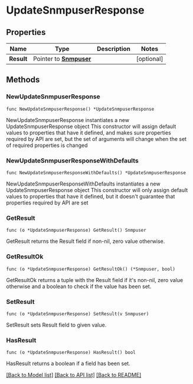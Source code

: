 # UpdateSnmpuserResponse

## Properties

Name | Type | Description | Notes
------------ | ------------- | ------------- | -------------
**Result** | Pointer to [**Snmpuser**](Snmpuser.md) |  | [optional] 

## Methods

### NewUpdateSnmpuserResponse

`func NewUpdateSnmpuserResponse() *UpdateSnmpuserResponse`

NewUpdateSnmpuserResponse instantiates a new UpdateSnmpuserResponse object
This constructor will assign default values to properties that have it defined,
and makes sure properties required by API are set, but the set of arguments
will change when the set of required properties is changed

### NewUpdateSnmpuserResponseWithDefaults

`func NewUpdateSnmpuserResponseWithDefaults() *UpdateSnmpuserResponse`

NewUpdateSnmpuserResponseWithDefaults instantiates a new UpdateSnmpuserResponse object
This constructor will only assign default values to properties that have it defined,
but it doesn't guarantee that properties required by API are set

### GetResult

`func (o *UpdateSnmpuserResponse) GetResult() Snmpuser`

GetResult returns the Result field if non-nil, zero value otherwise.

### GetResultOk

`func (o *UpdateSnmpuserResponse) GetResultOk() (*Snmpuser, bool)`

GetResultOk returns a tuple with the Result field if it's non-nil, zero value otherwise
and a boolean to check if the value has been set.

### SetResult

`func (o *UpdateSnmpuserResponse) SetResult(v Snmpuser)`

SetResult sets Result field to given value.

### HasResult

`func (o *UpdateSnmpuserResponse) HasResult() bool`

HasResult returns a boolean if a field has been set.


[[Back to Model list]](../README.md#documentation-for-models) [[Back to API list]](../README.md#documentation-for-api-endpoints) [[Back to README]](../README.md)


